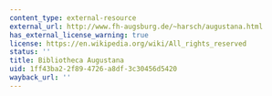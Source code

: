 ```yaml
---
content_type: external-resource
external_url: http://www.fh-augsburg.de/~harsch/augustana.html
has_external_license_warning: true
license: https://en.wikipedia.org/wiki/All_rights_reserved
status: ''
title: Bibliotheca Augustana
uid: 1ff43ba2-2f89-4726-a8df-3c30456d5420
wayback_url: ''
---
```

